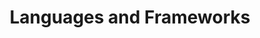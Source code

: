 ---
# An instance of the Featurette widget.
# Documentation: https://wowchemy.com/docs/page-builder/
widget: featurette

# This file represents a page section.
headless: true

# Order that this section appears on the page.
weight: 60

title: Languages and Frameworks

# subtitle: Languages and Frameworks



# Showcase personal skills or business features.
# - Add/remove as many `feature` blocks below as you like.
# - For available icons, see: https://wowchemy.com/docs/page-builder/#icons
feature:
- icon: c
  icon_pack: custom
  name: C++
- icon: html
  icon_pack: custom
  name: HTML
- icon: python
  icon_pack: custom
  name: Python
- icon: react
  icon_pack: custom
  name: ReactJs
- icon: css
  icon_pack: custom
  name: CSS
- icon: javascript
  icon_pack: custom
  name: JavaScript
- icon: spring
  icon_pack: custom
  name: Spring
- icon: flask
  icon_pack: custom
  name: Flask
- icon: nodejs
  icon_pack: custom
  name: NodeJS

---